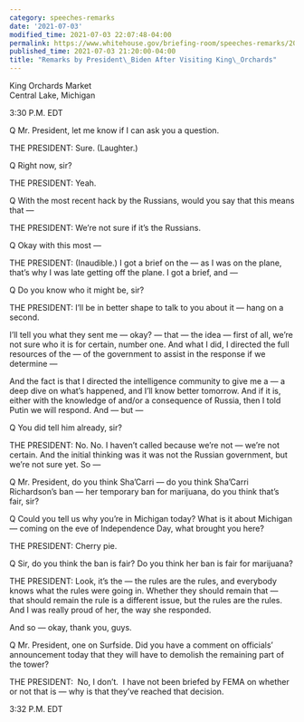 ```yaml
---
category: speeches-remarks
date: '2021-07-03'
modified_time: 2021-07-03 22:07:48-04:00
permalink: https://www.whitehouse.gov/briefing-room/speeches-remarks/2021/07/03/remarks-by-president-biden-after-visiting-king-orchards/
published_time: 2021-07-03 21:20:00-04:00
title: "Remarks by President\_Biden After Visiting King\_Orchards"
---
```

 
King Orchards Market  
Central Lake, Michigan

3:30 P.M. EDT

Q Mr. President, let me know if I can ask you a question.

THE PRESIDENT: Sure. (Laughter.)

Q Right now, sir?

THE PRESIDENT: Yeah.

Q With the most recent hack by the Russians, would you say that this
means that —

THE PRESIDENT: We’re not sure if it’s the Russians.

Q Okay with this most —

THE PRESIDENT: (Inaudible.) I got a brief on the — as I was on the
plane, that’s why I was late getting off the plane. I got a brief, and —

Q Do you know who it might be, sir?

THE PRESIDENT: I’ll be in better shape to talk to you about it — hang on
a second.

I’ll tell you what they sent me — okay? — that — the idea — first of
all, we’re not sure who it is for certain, number one. And what I did, I
directed the full resources of the — of the government to assist in the
response if we determine —

And the fact is that I directed the intelligence community to give me a
— a deep dive on what’s happened, and I’ll know better tomorrow. And if
it is, either with the knowledge of and/or a consequence of Russia, then
I told Putin we will respond. And — but —

Q You did tell him already, sir?

THE PRESIDENT: No. No. I haven’t called because we’re not — we’re not
certain. And the initial thinking was it was not the Russian government,
but we’re not sure yet. So —

Q Mr. President, do you think Sha’Carri — do you think Sha’Carri
Richardson’s ban — her temporary ban for marijuana, do you think that’s
fair, sir?

Q Could you tell us why you’re in Michigan today? What is it about
Michigan — coming on the eve of Independence Day, what brought you here?

THE PRESIDENT: Cherry pie.

Q Sir, do you think the ban is fair? Do you think her ban is fair for
marijuana?

THE PRESIDENT: Look, it’s the — the rules are the rules, and everybody
knows what the rules were going in. Whether they should remain that —
that should remain the rule is a different issue, but the rules are the
rules. And I was really proud of her, the way she responded.

And so — okay, thank you, guys.

Q Mr. President, one on Surfside. Did you have a comment on officials’
announcement today that they will have to demolish the remaining part of
the tower?

THE PRESIDENT:  No, I don’t.  I have not been briefed by FEMA on whether
or not that is — why is that they’ve reached that decision.

3:32 P.M. EDT
